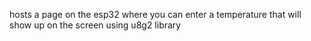 hosts a page on the esp32 where you can enter a temperature that will show up on the screen using u8g2 library
